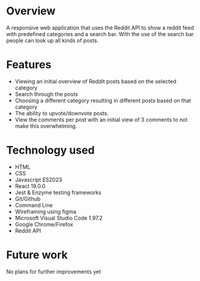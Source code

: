# Overview

A responsive web application that uses the Reddit API to show a reddit feed with predefined categories and a search bar. With the use of the search bar people can look up all kinds of posts.

# Features

- Viewing an initial overview of Reddit posts based on the selected category
- Search through the posts
- Choosing a different category resulting in different posts based on that category
- The ability to upvote/downvote posts.
- View the comments per post with an initial view of 3 comments to not make this overwhelming.

# Technology used

- HTML
- CSS
- Javascript ES2023 
- React 19.0.0
- Jest & Enzyme testing frameworks
- Git/Github
- Command Line
- Wireframing using figma
- Microsoft Visual Studio Code 1.97.2
- Google Chrome/Firefox
- Reddit API

# Future work 

No plans for further improvements yet

